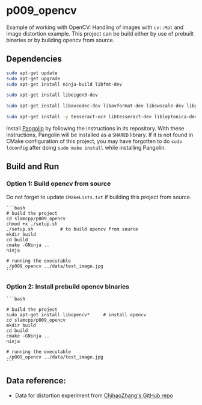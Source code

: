 # p009_opencv

Example of working with OpenCV: Handling of images with ``cv::Mat`` and image distortion example.
This project can be build either by use of prebuilt binaries or by building opencv from source.

## Dependencies

```bash
sudo apt-get update
sudo apt-get upgrade
sudo apt-get install ninja-build libfmt-dev

sudo apt-get install libeigen3-dev

sudo apt-get install libavcodec-dev libavformat-dev libswscale-dev libgstreamer-plugins-base1.0-dev libgstreamer1.0-dev libgtk-3-dev libpng-dev libjpeg-dev libopenexr-dev libtiff-dev libwebp-dev libopenjp2-7-dev libgtk-3-dev

sudo apt-get install -y tesseract-ocr libtesseract-dev libleptonica-dev   # install tesseract support
```

Install [Pangolin](https://github.com/stevenlovegrove/Pangolin) by following the instructions in its repository.
With these instructions, Pangolin will be installed as a ```SHARED``` library. If it is not found in CMake configuration of this project, you may have forgotten to do ```sudo ldconfig``` after doing ``sudo make install`` while installing Pangolin.


## Build and Run

### Option 1: Build opencv from source

Do not forget to update ``CMakeLists.txt`` if building this project from source.
    
    ```bash
    # build the project
    cd slamcpp/p009_opencv
    chmod +x ./setup.sh
    ./setup.sh          # to build opencv from source
    mkdir build
    cd build
    cmake -GNinja ..
    ninja

    # running the executable
    ./p009_opencv ../data/test_image.jpg
    ```

### Option 2: Install prebuild opencv binaries
    ```bash

    # build the project
    sudo apt-get install libopencv*     # install opencv
    cd slamcpp/p009_opencv
    mkdir build
    cd build
    cmake -GNinja ..
    ninja

    # running the executable
    ./p009_opencv ../data/test_image.jpg
    ```

## Data reference:
- Data for distortion experiment from [ChihaoZhang's GitHub repo](https://github.com/ChihaoZhang/camera-calibration-and-image-undistortion)


